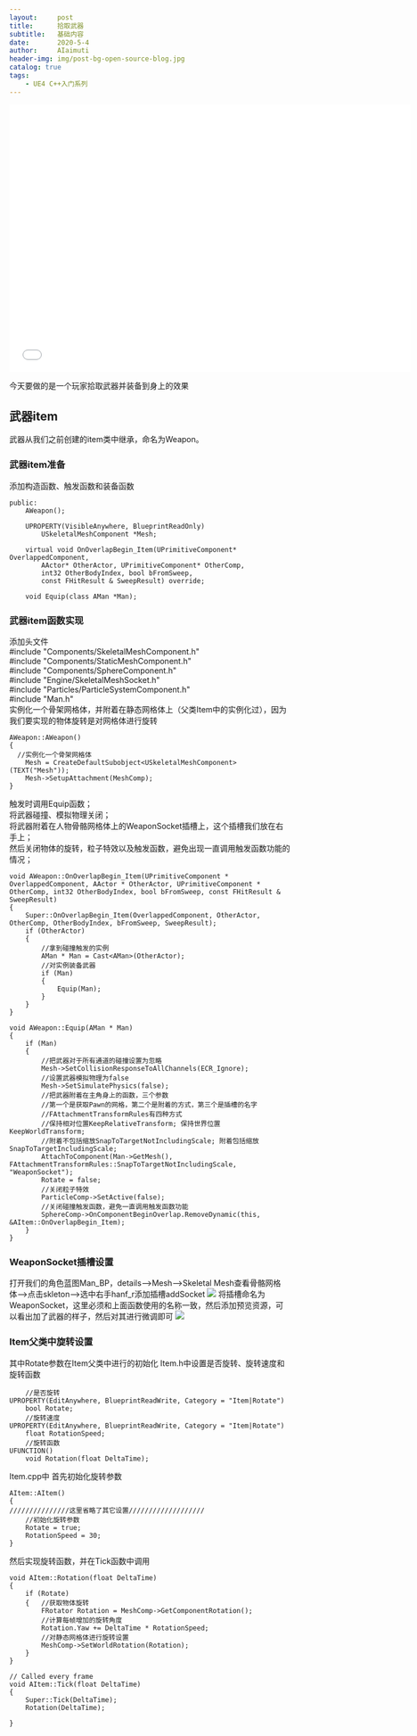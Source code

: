 ```yaml
---
layout:     post
title:      拾取武器
subtitle:   基础内容
date:       2020-5-4
author:     AIaimuti
header-img: img/post-bg-open-source-blog.jpg
catalog: true
tags:
    - UE4 C++入门系列
---
```

<iframe src="//player.bilibili.com/player.html?aid=883120949&bvid=BV1LK4y187mh&cid=186843564&page=1" width="720" height="480" scrolling="no" border="0" frameborder="no" framespacing="0" allowfullscreen="true"> </iframe><br>


今天要做的是一个玩家拾取武器并装备到身上的效果

## 武器item
武器从我们之前创建的item类中继承，命名为Weapon。

### 武器item准备
添加构造函数、触发函数和装备函数
```
public:
	AWeapon();

	UPROPERTY(VisibleAnywhere, BlueprintReadOnly)
		USkeletalMeshComponent *Mesh;

	virtual void OnOverlapBegin_Item(UPrimitiveComponent* OverlappedComponent,
		AActor* OtherActor, UPrimitiveComponent* OtherComp,
		int32 OtherBodyIndex, bool bFromSweep,
		const FHitResult & SweepResult) override;

	void Equip(class AMan *Man);
```

### 武器item函数实现
添加头文件<br>
#include "Components/SkeletalMeshComponent.h"<br>
#include "Components/StaticMeshComponent.h"<br>
#include "Components/SphereComponent.h"<br>
#include "Engine/SkeletalMeshSocket.h"<br>
#include "Particles/ParticleSystemComponent.h"<br>
#include "Man.h"<br>
实例化一个骨架网格体，并附着在静态网格体上（父类Item中的实例化过），因为我们要实现的物体旋转是对网格体进行旋转

```
AWeapon::AWeapon()
{
  //实例化一个骨架网格体
	Mesh = CreateDefaultSubobject<USkeletalMeshComponent>(TEXT("Mesh"));
	Mesh->SetupAttachment(MeshComp);
}
```
触发时调用Equip函数；<br>
将武器碰撞、模拟物理关闭；<br>
将武器附着在人物骨骼网格体上的WeaponSocket插槽上，这个插槽我们放在右手上；<br>
然后关闭物体的旋转，粒子特效以及触发函数，避免出现一直调用触发函数功能的情况；
```
void AWeapon::OnOverlapBegin_Item(UPrimitiveComponent * OverlappedComponent, AActor * OtherActor, UPrimitiveComponent * OtherComp, int32 OtherBodyIndex, bool bFromSweep, const FHitResult & SweepResult)
{
	Super::OnOverlapBegin_Item(OverlappedComponent, OtherActor, OtherComp, OtherBodyIndex, bFromSweep, SweepResult);
	if (OtherActor)
	{
		//拿到碰撞触发的实例
		AMan * Man = Cast<AMan>(OtherActor);
		//对实例装备武器
		if (Man)
		{
			Equip(Man);
		}
	}
}

void AWeapon::Equip(AMan * Man)
{
	if (Man)
	{
		//把武器对于所有通道的碰撞设置为忽略
		Mesh->SetCollisionResponseToAllChannels(ECR_Ignore);
		//设置武器模拟物理为false
		Mesh->SetSimulatePhysics(false);
		//把武器附着在主角身上的函数，三个参数
		//第一个是获取Pawn的网格，第二个是附着的方式，第三个是插槽的名字
		//FAttachmentTransformRules有四种方式
		//保持相对位置KeepRelativeTransform; 保持世界位置KeepWorldTransform; 
		//附着不包括缩放SnapToTargetNotIncludingScale; 附着包括缩放SnapToTargetIncludingScale;
		AttachToComponent(Man->GetMesh(), FAttachmentTransformRules::SnapToTargetNotIncludingScale, "WeaponSocket");
		Rotate = false;
		//关闭粒子特效
		ParticleComp->SetActive(false);
		//关闭碰撞触发函数，避免一直调用触发函数功能
		SphereComp->OnComponentBeginOverlap.RemoveDynamic(this, &AItem::OnOverlapBegin_Item);
	}
}
```
### WeaponSocket插槽设置
打开我们的角色蓝图Man_BP，details-->Mesh-->Skeletal Mesh查看骨骼网格体-->点击skleton-->选中右手hanf_r添加插槽addSocket
![](https://github.com/AIaimuti/aiaimuti.github.io/blob/master/img/UE4/UE4_C++/WeaponSocket.png?raw=true)
将插槽命名为WeaponSocket，这里必须和上面函数使用的名称一致，然后添加预览资源，可以看出加了武器的样子，然后对其进行微调即可
![](https://github.com/AIaimuti/aiaimuti.github.io/blob/master/img/UE4/UE4_C++/PreviewAsset.png?raw=true)
### Item父类中旋转设置
其中Rotate参数在Item父类中进行的初始化
Item.h中设置是否旋转、旋转速度和旋转函数
```
	//是否旋转
UPROPERTY(EditAnywhere, BlueprintReadWrite, Category = "Item|Rotate")
	bool Rotate;
	//旋转速度
UPROPERTY(EditAnywhere, BlueprintReadWrite, Category = "Item|Rotate")
	float RotationSpeed;
	//旋转函数
UFUNCTION()
	void Rotation(float DeltaTime);
```
Item.cpp中
首先初始化旋转参数
```
AItem::AItem()
{
///////////////这里省略了其它设置///////////////////
	//初始化旋转参数
	Rotate = true;
	RotationSpeed = 30;
}
```
然后实现旋转函数，并在Tick函数中调用
```
void AItem::Rotation(float DeltaTime)
{
	if (Rotate)
	{	//获取物体旋转
		FRotator Rotation = MeshComp->GetComponentRotation();
		//计算每帧增加的旋转角度
		Rotation.Yaw += DeltaTime * RotationSpeed;
		//对静态网格体进行旋转设置
		MeshComp->SetWorldRotation(Rotation);
	}
}

// Called every frame
void AItem::Tick(float DeltaTime)
{
	Super::Tick(DeltaTime);
	Rotation(DeltaTime);

}
```
